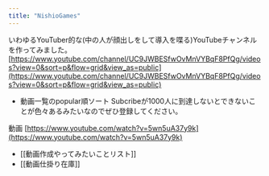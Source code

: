 ```yaml
---
title: "NishioGames"
---
```


いわゆるYouTuber的な(中の人が顔出しをして導入を喋る)YouTubeチャンネルを作ってみました。
[https://www.youtube.com/channel/UC9JWBESfwOvMnVYBqF8PfQg/videos?view=0&sort=p&flow=grid&view_as=public](https://www.youtube.com/channel/UC9JWBESfwOvMnVYBqF8PfQg/videos?view=0&sort=p&flow=grid&view_as=public)
- 動画一覧のpopular順ソート
Subcribeが1000人に到達しないとできないことが色々あるみたいなのでぜひ登録してください。

動画
[https://www.youtube.com/watch?v=5wn5uA37y9k](https://www.youtube.com/watch?v=5wn5uA37y9k)

- [[動画作成やってみたいことリスト]]
- [[動画仕掛り在庫]]
